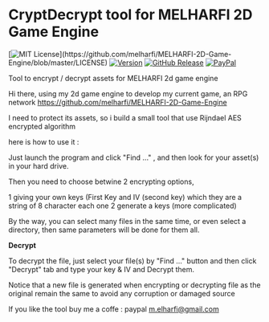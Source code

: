 # CryptDecrypt tool for MELHARFI 2D Game Engine

[![MIT License](https://img.shields.io/apm/l/atomic-design-ui.svg?)](https://github.com/melharfi/MELHARFI-2D-Game-Engine/blob/master/LICENSE)
[![Version](https://badge.fury.io/gh/tterb%2FHyde.svg)](https://github.com/melharfi/CryptDecrypt)
[![GitHub Release](https://img.shields.io/github/release/tterb/PlayMusic.svg?style=flat)](https://github.com/melharfi/CryptDecrypt/releases)
[![PayPal](https://img.shields.io/badge/paypal-donate-yellow.svg)](https://www.paypal.com/cgi-bin/webscr?cmd=_s-xclick&hosted_button_id=VN92ND2CDMX92)

Tool to encrypt / decrypt assets for MELHARFI 2d game engine

Hi there, using my 2d game engine to develop my current game, an RPG network 
https://github.com/melharfi/MELHARFI-2D-Game-Engine

I need to protect its assets, so i build a small tool that use Rijndael AES encrypted algorithm

here is how to use it :

Just launch the program and click "Find ..." , and then look for your asset(s) in your hard drive.

Then you need to choose betwine 2 encrypting options,

1 giving your own keys (First Key and IV (second key) which they are a string of 8 character each one
2 generate a keys (more complicated)

By the way, you can select many files in the same time, or even select a directory, then same parameters will be done for them all.

**Decrypt**

To decrypt the file, just select your file(s) by "Find ..." button and then click "Decrypt" tab and type your key & IV and Decrypt them.

Notice that a new file is generated when encrypting or decrypting file as the original remain the same to avoid any corruption or damaged source

If you like the tool buy me a coffe : paypal m.elharfi@gmail.com

